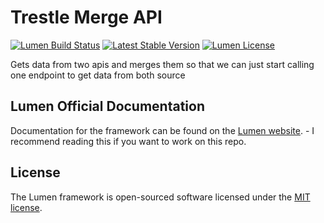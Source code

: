 # Trestle Merge API

[![Lumen Build Status](https://travis-ci.org/laravel/lumen-framework.svg)](https://travis-ci.org/laravel/lumen-framework)
[![Latest Stable Version](https://img.shields.io/packagist/v/laravel/framework)](https://packagist.org/packages/laravel/lumen-framework)
[![Lumen License](https://img.shields.io/packagist/l/laravel/framework)](https://packagist.org/packages/laravel/lumen-framework)

Gets data from two apis and merges them so that we can just start calling one endpoint to get data from both source

## Lumen Official Documentation

Documentation for the framework can be found on the [Lumen website](https://lumen.laravel.com/docs). - I recommend reading this if you want to work on this repo.

## License

The Lumen framework is open-sourced software licensed under the [MIT license](https://opensource.org/licenses/MIT).
